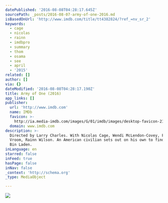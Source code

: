 ```yaml
---
datePublished: '2016-08-08T04:28:17.645Z'
sourcePath: _posts/2016-08-07-army-of-one-2016.md
isBasedOnUrl: 'http://www.imdb.com/title/tt4382824/?ref_=nv_sr_2'
keywords:
  - cage
  - nicolas
  - rainn
  - imdbpro
  - summary
  - thom
  - osama
  - see
  - april
  - '2015'
related: []
author: []
via: {}
dateModified: '2016-08-08T04:28:17.190Z'
title: Army of One (2016)
app_links: []
publisher:
  url: 'http://www.imdb.com'
  name: IMDb
  favicon: >-
    http://ia.media-imdb.com/images/G/01/imdb/images/desktop-favicon-2165806970._CB282524575_.ico
  domain: www.imdb.com
description: >-
  Directed by Larry Charles. With Nicolas Cage, Wendi McLendon-Covey, Fiona
  Vroom, Rainn Wilson. An American civilian sets out on his own to find Osama
  Bin Laden.
inLanguage: en
starred: false
inFeed: true
hasPage: false
inNav: false
_context: 'http://schema.org'
_type: MediaObject

---
```

![](https://the-grid-user-content.s3-us-west-2.amazonaws.com/d7de6ccd-bb06-439e-bea8-d7f6f2cff7ea.jpg)